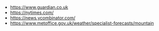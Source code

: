 * https://www.guardian.co.uk
* https://nytimes.com/
* https://news.ycombinator.com/
* https://www.metoffice.gov.uk/weather/specialist-forecasts/mountain
